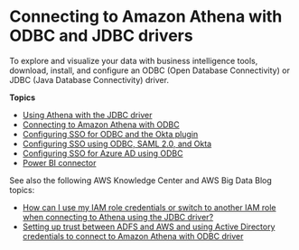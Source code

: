 # Connecting to Amazon Athena with ODBC and JDBC drivers<a name="athena-bi-tools-jdbc-odbc"></a>

To explore and visualize your data with business intelligence tools, download, install, and configure an ODBC \(Open Database Connectivity\) or JDBC \(Java Database Connectivity\) driver\.

**Topics**
+ [Using Athena with the JDBC driver](connect-with-jdbc.md)
+ [Connecting to Amazon Athena with ODBC](connect-with-odbc.md)
+ [Configuring SSO for ODBC and the Okta plugin](odbc-okta-plugin.md)
+ [Configuring SSO using ODBC, SAML 2\.0, and Okta](okta-saml-sso.md)
+ [Configuring SSO for Azure AD using ODBC](odbc-azure-saml-sso.md)
+ [Power BI connector](connect-with-odbc-and-power-bi.md)

See also the following AWS Knowledge Center and AWS Big Data Blog topics:
+ [How can I use my IAM role credentials or switch to another IAM role when connecting to Athena using the JDBC driver?](http://aws.amazon.com/premiumsupport/knowledge-center/athena-iam-jdbc-driver/) 
+ [Setting up trust between ADFS and AWS and using Active Directory credentials to connect to Amazon Athena with ODBC driver](http://aws.amazon.com/blogs/big-data/setting-up-trust-between-adfs-and-aws-and-using-active-directory-credentials-to-connect-to-amazon-athena-with-odbc-driver/) 